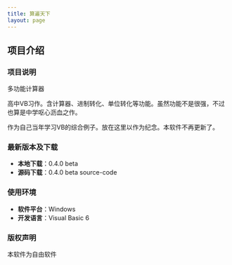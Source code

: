 ```yaml
---
title: 算遍天下
layout: page
---
```

## 项目介绍
### 项目说明
多功能计算器

高中VB习作。含计算器、进制转化、单位转化等功能。虽然功能不是很强，不过也算是中学呕心沥血之作。

作为自己当年学习VB的综合例子。放在这里以作为纪念。本软件不再更新了。

### 最新版本及下载
- **本地下载**：0.4.0 beta
- **源码下载**：0.4.0 beta source-code

### 使用环境
- **软件平台**：Windows
- **开发语言**：Visual Basic 6

### 版权声明
本软件为自由软件

